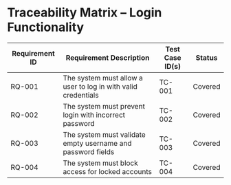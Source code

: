 # Traceability Matrix – Login Functionality

| Requirement ID | Requirement Description                        | Test Case ID(s) | Status |
|----------------|------------------------------------------------|-----------------|--------|
| RQ-001         | The system must allow a user to log in with valid credentials | TC-001          | Covered |
| RQ-002         | The system must prevent login with incorrect password | TC-002          | Covered |
| RQ-003         | The system must validate empty username and password fields | TC-003          | Covered |
| RQ-004         | The system must block access for locked accounts | TC-004          | Covered |
